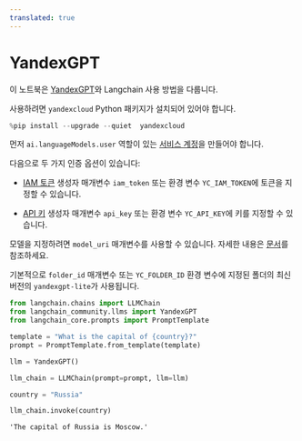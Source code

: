 ```yaml
---
translated: true
---
```


# YandexGPT

이 노트북은 [YandexGPT](https://cloud.yandex.com/en/services/yandexgpt)와 Langchain 사용 방법을 다룹니다.

사용하려면 `yandexcloud` Python 패키지가 설치되어 있어야 합니다.

```python
%pip install --upgrade --quiet  yandexcloud
```

먼저 `ai.languageModels.user` 역할이 있는 [서비스 계정](https://cloud.yandex.com/en/docs/iam/operations/sa/create)을 만들어야 합니다.

다음으로 두 가지 인증 옵션이 있습니다:
- [IAM 토큰](https://cloud.yandex.com/en/docs/iam/operations/iam-token/create-for-sa)
    생성자 매개변수 `iam_token` 또는 환경 변수 `YC_IAM_TOKEN`에 토큰을 지정할 수 있습니다.

- [API 키](https://cloud.yandex.com/en/docs/iam/operations/api-key/create)
    생성자 매개변수 `api_key` 또는 환경 변수 `YC_API_KEY`에 키를 지정할 수 있습니다.

모델을 지정하려면 `model_uri` 매개변수를 사용할 수 있습니다. 자세한 내용은 [문서](https://cloud.yandex.com/en/docs/yandexgpt/concepts/models#yandexgpt-generation)를 참조하세요.

기본적으로 `folder_id` 매개변수 또는 `YC_FOLDER_ID` 환경 변수에 지정된 폴더의 최신 버전의 `yandexgpt-lite`가 사용됩니다.

```python
from langchain.chains import LLMChain
from langchain_community.llms import YandexGPT
from langchain_core.prompts import PromptTemplate
```

```python
template = "What is the capital of {country}?"
prompt = PromptTemplate.from_template(template)
```

```python
llm = YandexGPT()
```

```python
llm_chain = LLMChain(prompt=prompt, llm=llm)
```

```python
country = "Russia"

llm_chain.invoke(country)
```

```output
'The capital of Russia is Moscow.'
```
